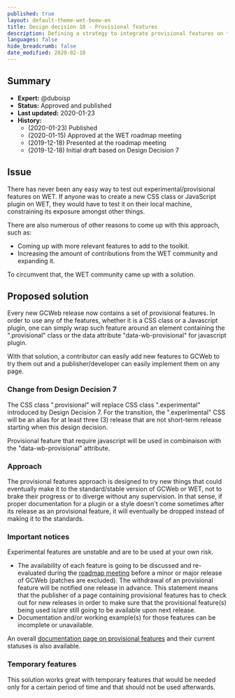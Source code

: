 ```yaml
---
published: true
layout: default-theme-wet-boew-en
title: Design decision 10 - Provisional features
description: Defining a strategy to integrate provisional features on the WET
languages: false
hide_breadcrumb: false
date_modified: 2020-02-10
---
```


## Summary

* **Expert:** @duboisp
* **Status:** Approved and published
* **Last updated:** 2020-01-23
* **History:**
	* (2020-01-23) Published
	* (2020-01-15) Approved at the WET roadmap meeting
	* (2019-12-18) Presented at the roadmap meeting
	* (2019-12-18) Initial draft based on Design Decision 7

## Issue

There has never been any easy way to test out experimental/provisional features on WET. If anyone was to create a new CSS class or JavaScript plugin on WET, they would have to test it on their local machine, constraining its exposure amongst other things.

There are also numerous of other reasons to come up with this approach, such as:

* Coming up with more relevant features to add to the toolkit.
* Increasing the amount of contributions from the WET community and expanding it.

To circumvent that, the WET community came up with a solution.

## Proposed solution

Every new GCWeb release now contains a set of provisional features. In order to use any of the features, whether it is a CSS class or a Javascript plugin, one can simply wrap such feature around an element containing the ".provisional" class or the data attribute "data-wb-provisional" for javascript plugin.

With that solution, a contributor can easily add new features to GCWeb to try them out and a publisher/developer can easily implement them on any page.

### Change from Design Decision 7

The CSS class ".provisional" will replace CSS class ".experimental" introduced by Design Decision 7. For the transition, the ".experimental" CSS will be an alias for at least three (3) release that are not short-term release starting when this design decision.

Provisional feature that require javascript will be used in combinaison with the "data-wb-provisional" attribute.

### Approach

The provisional features approach is designed to try new things that could eventually make it to the standard/stable version of GCWeb or WET, not to brake their progress or to diverge without any supervision. In that sense, if proper documentation for a plugin or a style doesn't come sometimes after its release as an provisional feature, it will eventually be dropped instead of making it to the standards.


### Important notices

Experimental features are unstable and are to be used at your own risk.

* The availability of each feature is going to be discussed and re-evaluated during the [roadmap meeting](../roadmap-en.html) before a minor or major release of GCWeb (patches are excluded). The withdrawal of an provisional feature will be notified one release in advance. This statement means that the publisher of a page containing provisional features has to check out for new releases in order to make sure that the provisional feature(s) being used is/are still going to be available upon next release.
* Documentation and/or working example(s) for those features can be incomplete or unavailable.

An overall [documentation page on provisional features](https://wet-boew.github.io/themes-dist/GCWeb/experimental-en.html) and their current statuses is also available.

### Temporary features

This solution works great with temporary features that would be needed only for a certain period of time and that should not be used afterwards.